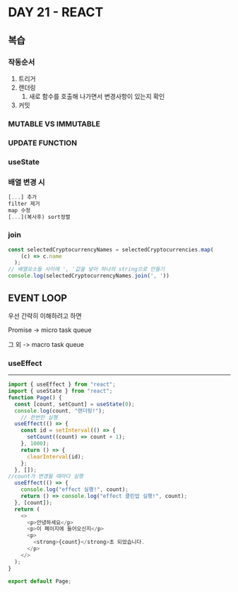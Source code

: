 # DAY 21 - REACT

## 복습

### 작동순서

1. 트리거
2. 랜더링
   1. 새로 함수를 호출해 나가면서 변경사항이 있는지 확인
3. 커밋

### MUTABLE VS IMMUTABLE

### UPDATE FUNCTION

### useState



### 배열 변경 시

```javascript
[...] 추가
filter 제거
map 수정
[...](복사후) sort정렬
```



### join

```javascript
const selectedCryptocurrencyNames = selectedCryptocurrencies.map(
    (c) => c.name
  );
// 배열요소들 사이에 ', '값을 넣어 하나의 string으로 만들기
console.log(selectedCryptocurrencyNames.join(', '))

```





## EVENT LOOP

우선 간략히 이해하려고 하면

Promise -> micro task queue

그 외 -> macro task queue



### useEffect

---

```javascript
import { useEffect } from "react";
import { useState } from "react";
function Page() {
  const [count, setCount] = useState(0);
  console.log(count, "랜더링!");
    // 한번만 실행
  useEffect(() => {
    const id = setInterval(() => {
      setCount((count) => count + 1);
    }, 1000);
    return () => {
      clearInterval(id);
    };
  }, []);
//count가 변경될 때마다 실행
  useEffect(() => {
    console.log("effect 실행!", count);
    return () => console.log("effect 클린업 실행!", count);
  }, [count]);
  return (
    <>
      <p>안녕하세요</p>
      <p>이 페이지에 들어오신지</p>
      <p>
        <strong>{count}</strong>초 되었습니다.
      </p>
    </>
  );
}

export default Page;
```


